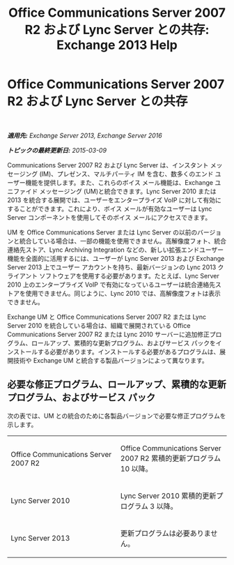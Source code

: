 ﻿---
title: 'Office Communications Server 2007 R2 および Lync Server との共存: Exchange 2013 Help'
TOCTitle: Office Communications Server 2007 R2 および Lync Server との共存
ms:assetid: f12d65c7-0b2c-46a1-a14a-802a76296fa1
ms:mtpsurl: https://technet.microsoft.com/ja-jp/library/JJ851069(v=EXCHG.150)
ms:contentKeyID: 50555895
ms.date: 04/24/2018
mtps_version: v=EXCHG.150
ms.translationtype: HT
---

# Office Communications Server 2007 R2 および Lync Server との共存

 

_**適用先:** Exchange Server 2013, Exchange Server 2016_

_**トピックの最終更新日:** 2015-03-09_

Communications Server 2007 R2 および Lync Server は、インスタント メッセージング (IM)、プレゼンス、マルチパーティ IM を含む、数多くのエンド ユーザー機能を提供します。また、これらのボイス メール機能は、Exchange ユニファイド メッセージング (UM)と統合できます。Lync Server 2010 または 2013 を統合する展開では、ユーザーをエンタープライズ VoIP に対して有効にすることができます。これにより、ボイス メールが有効なユーザーは Lync Server コンポーネントを使用してそのボイス メールにアクセスできます。

UM を Office Communications Server または Lync Server の以前のバージョンと統合している場合は、一部の機能を使用できません。高解像度フォト、統合連絡先ストア、Lync Archiving Integration などの、新しい拡張エンドユーザー機能を全面的に活用するには、ユーザーが Lync Server 2013 および Exchange Server 2013 上でユーザー アカウントを持ち、最新バージョンの Lync 2013 クライアント ソフトウェアを使用する必要があります。たとえば、Lync Server 2010 上のエンタープライズ VoIP で有効になっているユーザーは統合連絡先ストアを使用できません。同じように、Lync 2010 では、高解像度フォトは表示できません。

Exchange UM と Office Communications Server 2007 R2 または Lync Server 2010 を統合している場合は、組織で展開されている Office Communications Server 2007 R2 または Lync 2010 サーバーに追加修正プログラム、ロールアップ、累積的な更新プログラム、およびサービス パックをインストールする必要があります。インストールする必要があるプログラムは、展開技術や Exchange UM と統合する製品バージョンによって異なります。

## 必要な修正プログラム、ロールアップ、累積的な更新プログラム、およびサービス パック

次の表では、UM との統合のために各製品バージョンで必要な修正プログラムを示します。


<table>
<colgroup>
<col style="width: 50%" />
<col style="width: 50%" />
</colgroup>
<tbody>
<tr class="odd">
<td><p>Office Communications Server 2007 R2</p></td>
<td><p>Office Communications Server 2007 R2 累積的更新プログラム 10 以降。</p></td>
</tr>
<tr class="even">
<td><p>Lync Server 2010</p></td>
<td><p>Lync Server 2010 累積的更新プログラム 3 以降。</p></td>
</tr>
<tr class="odd">
<td><p>Lync Server 2013</p></td>
<td><p>更新プログラムは必要ありません。</p></td>
</tr>
</tbody>
</table>

